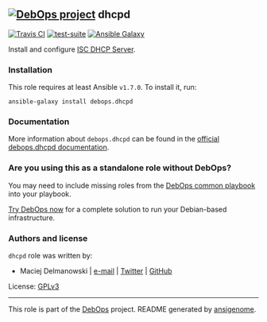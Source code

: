 ## [![DebOps project](http://debops.org/images/debops-small.png)](http://debops.org) dhcpd

[![Travis CI](http://img.shields.io/travis/debops/ansible-dhcpd.svg?style=flat)](http://travis-ci.org/debops/ansible-dhcpd) [![test-suite](http://img.shields.io/badge/test--suite-ansible--dhcpd-blue.svg?style=flat)](https://github.com/debops/test-suite/tree/master/ansible-dhcpd/)  [![Ansible Galaxy](http://img.shields.io/badge/galaxy-debops.dhcpd-660198.svg?style=flat)](https://galaxy.ansible.com/list#/roles/1559)

Install and configure [ISC DHCP Server](https://www.isc.org/downloads/dhcp/).

### Installation

This role requires at least Ansible `v1.7.0`. To install it, run:

    ansible-galaxy install debops.dhcpd

### Documentation

More information about `debops.dhcpd` can be found in the
[official debops.dhcpd documentation](http://docs.debops.org/en/latest/ansible/roles/debops.dhcpd.html).



### Are you using this as a standalone role without DebOps?

You may need to include missing roles from the [DebOps common
playbook](https://github.com/debops/debops-playbooks/blob/master/playbooks/common.yml)
into your playbook.

[Try DebOps now](https://github.com/debops/debops) for a complete solution to run your Debian-based infrastructure.





### Authors and license

`dhcpd` role was written by:
- Maciej Delmanowski | [e-mail](mailto:drybjed@gmail.com) | [Twitter](https://twitter.com/drybjed) | [GitHub](https://github.com/drybjed)

License: [GPLv3](https://tldrlegal.com/license/gnu-general-public-license-v3-%28gpl-3%29)

***

This role is part of the [DebOps](http://debops.org/) project. README generated by [ansigenome](https://github.com/nickjj/ansigenome/).
